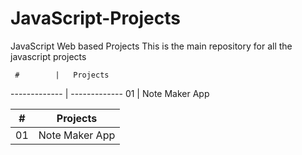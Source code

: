 # JavaScript-Projects
JavaScript Web based Projects
This is the main repository for all the javascript projects


     #        |   Projects
------------- | -------------
    01        | Note Maker App
    
|    #    | Projects |
| :-----: | :-: | 
|   01    | Note Maker App| 
